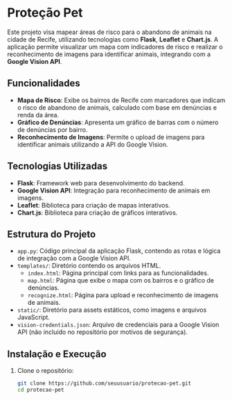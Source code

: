 # Proteção Pet

Este projeto visa mapear áreas de risco para o abandono de animais na cidade de Recife, utilizando tecnologias como **Flask**, **Leaflet** e **Chart.js**. A aplicação permite visualizar um mapa com indicadores de risco e realizar o reconhecimento de imagens para identificar animais, integrando com a **Google Vision API**.

## Funcionalidades

- **Mapa de Risco**: Exibe os bairros de Recife com marcadores que indicam o risco de abandono de animais, calculado com base em denúncias e renda da área.
- **Gráfico de Denúncias**: Apresenta um gráfico de barras com o número de denúncias por bairro.
- **Reconhecimento de Imagens**: Permite o upload de imagens para identificar animais utilizando a API do Google Vision.

## Tecnologias Utilizadas

- **Flask**: Framework web para desenvolvimento do backend.
- **Google Vision API**: Integração para reconhecimento de animais em imagens.
- **Leaflet**: Biblioteca para criação de mapas interativos.
- **Chart.js**: Biblioteca para criação de gráficos interativos.

## Estrutura do Projeto

- `app.py`: Código principal da aplicação Flask, contendo as rotas e lógica de integração com a Google Vision API.
- `templates/`: Diretório contendo os arquivos HTML.
  - `index.html`: Página principal com links para as funcionalidades.
  - `map.html`: Página que exibe o mapa com os bairros e o gráfico de denúncias.
  - `recognize.html`: Página para upload e reconhecimento de imagens de animais.
- `static/`: Diretório para assets estáticos, como imagens e arquivos JavaScript.
- `vision-credentials.json`: Arquivo de credenciais para a Google Vision API (não incluído no repositório por motivos de segurança).

## Instalação e Execução

1. Clone o repositório:
   ```bash
   git clone https://github.com/seuusuario/protecao-pet.git
   cd protecao-pet
